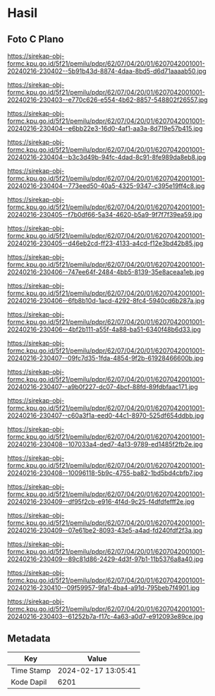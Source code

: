 # Hasil

## Foto C Plano

https://sirekap-obj-formc.kpu.go.id/5f21/pemilu/pdpr/62/07/04/20/01/6207042001001-20240216-230402--5b91b43d-8874-4daa-8bd5-d6d71aaaab50.jpg

https://sirekap-obj-formc.kpu.go.id/5f21/pemilu/pdpr/62/07/04/20/01/6207042001001-20240216-230403--e770c626-e554-4b62-8857-548802f26557.jpg

https://sirekap-obj-formc.kpu.go.id/5f21/pemilu/pdpr/62/07/04/20/01/6207042001001-20240216-230404--e6bb22e3-16d0-4af1-aa3a-8d719e57b415.jpg

https://sirekap-obj-formc.kpu.go.id/5f21/pemilu/pdpr/62/07/04/20/01/6207042001001-20240216-230404--b3c3d49b-94fc-4dad-8c91-8fe989da8eb8.jpg

https://sirekap-obj-formc.kpu.go.id/5f21/pemilu/pdpr/62/07/04/20/01/6207042001001-20240216-230404--773eed50-40a5-4325-9347-c395e19ff4c8.jpg

https://sirekap-obj-formc.kpu.go.id/5f21/pemilu/pdpr/62/07/04/20/01/6207042001001-20240216-230405--f7b0df66-5a34-4620-b5a9-9f7f7f39ea59.jpg

https://sirekap-obj-formc.kpu.go.id/5f21/pemilu/pdpr/62/07/04/20/01/6207042001001-20240216-230405--d46eb2cd-ff23-4133-a4cd-f12e3bd42b85.jpg

https://sirekap-obj-formc.kpu.go.id/5f21/pemilu/pdpr/62/07/04/20/01/6207042001001-20240216-230406--747ee64f-2484-4bb5-8139-35e8aceaa1eb.jpg

https://sirekap-obj-formc.kpu.go.id/5f21/pemilu/pdpr/62/07/04/20/01/6207042001001-20240216-230406--6fb8b10d-1acd-4292-8fc4-5940cd6b287a.jpg

https://sirekap-obj-formc.kpu.go.id/5f21/pemilu/pdpr/62/07/04/20/01/6207042001001-20240216-230406--4bf2b111-a55f-4a88-ba51-6340f48b6d33.jpg

https://sirekap-obj-formc.kpu.go.id/5f21/pemilu/pdpr/62/07/04/20/01/6207042001001-20240216-230407--09fc7d35-1fda-4854-9f2b-61928466600b.jpg

https://sirekap-obj-formc.kpu.go.id/5f21/pemilu/pdpr/62/07/04/20/01/6207042001001-20240216-230407--a9b0f227-dc07-4bcf-88fd-89fdbfaac171.jpg

https://sirekap-obj-formc.kpu.go.id/5f21/pemilu/pdpr/62/07/04/20/01/6207042001001-20240216-230407--c60a3f1a-eed0-44c1-8970-525df654ddbb.jpg

https://sirekap-obj-formc.kpu.go.id/5f21/pemilu/pdpr/62/07/04/20/01/6207042001001-20240216-230408--107033a4-ded7-4a13-9789-ed1485f2fb2e.jpg

https://sirekap-obj-formc.kpu.go.id/5f21/pemilu/pdpr/62/07/04/20/01/6207042001001-20240216-230408--10096118-5b9c-4755-ba82-1bd5bd4cbfb7.jpg

https://sirekap-obj-formc.kpu.go.id/5f21/pemilu/pdpr/62/07/04/20/01/6207042001001-20240216-230409--df95f2cb-e916-4f4d-9c25-f4dfdfefff2e.jpg

https://sirekap-obj-formc.kpu.go.id/5f21/pemilu/pdpr/62/07/04/20/01/6207042001001-20240216-230409--07e61be2-8093-43e5-a4ad-fd240fdf2f3a.jpg

https://sirekap-obj-formc.kpu.go.id/5f21/pemilu/pdpr/62/07/04/20/01/6207042001001-20240216-230409--89c81d86-2429-4d3f-97b1-11b5376a8a40.jpg

https://sirekap-obj-formc.kpu.go.id/5f21/pemilu/pdpr/62/07/04/20/01/6207042001001-20240216-230410--09f59957-9fa1-4ba4-a91d-795beb7f4901.jpg

https://sirekap-obj-formc.kpu.go.id/5f21/pemilu/pdpr/62/07/04/20/01/6207042001001-20240216-230403--61252b7a-f17c-4a63-a0d7-e912093e89ce.jpg


## Metadata

| Key        | Value               |
| ---------- | ------------------- |
| Time Stamp | 2024-02-17 13:05:41 |
| Kode Dapil | 6201                |



